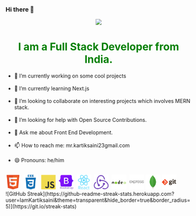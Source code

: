 ### Hi there 👋

<div id="header" align="center">
<img src="https://media.giphy.com/media/WUlplcMpOCEmTGBtBW/giphy.gif" width="150" height="auto" style="object-fit :'contain'" >
 <h1 style="color: green"> I am a Full Stack Developer from India. </h1>
</div>

- 🔭 I’m currently working on some cool projects <br/><br/>
- 🌱 I’m currently learning Next.js<br/><br/>
- 👯 I’m looking to collaborate on interesting projects which involves MERN stack.<br/><br/>
- 🤔 I’m looking for help with Open Source Contributions.<br/><br/>
- 💬 Ask me about Front End Development.<br/><br/>
- 📫 How to reach me: mr.kartiksaini23gmail.com<br/><br/>
- 😄 Pronouns: he/him <br/><br/>

<div>
 <img src="./icons/Html.svg" title="HTML5" alt="HTML" width="40" height="40"/>&nbsp;
  <img src="./icons/CSS.svg"  title="CSS3" alt="CSS" width="40" height="40"/>&nbsp;
    <img src="./icons/Javascript.svg" title="JavaScript" alt="JavaScript" width="40" height="40"/>&nbsp;
       <img src="./icons/Bootstrap.svg" title="Bootstrap" alt="Bootstrap" width="40" height="40"/>&nbsp;
    <!-- <img src="./icons/" alt="tailwindcss" tilte="tailwindcss" width="40" /> -->
  <img src="./icons/React.svg" title="React" alt="React" width="40" height="40"/>&nbsp;
  <img src="./icons/Redux.svg" title="Redux" alt="Redux " width="40" height="40"/>&nbsp;
  <img src="./icons/Nodejs.svg" title="NodeJS" alt="NodeJS" width="40" height="40"/>&nbsp;
  <img src="./icons/Express.svg" alt="express" tilte="express" width="40" />
<img src="./icons/Mongodb.svg" alt="MongoDB" tilte="MongoDB" width="40" />
  <img src="./icons/Git.svg" title="Git" **alt="Git" width="40"/>
</div>
![GitHub Streak](https://github-readme-streak-stats.herokuapp.com?user=IamKartiksaini&theme=transparent&hide_border=true&border_radius=5)](https://git.io/streak-stats)
